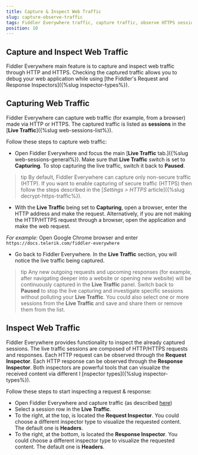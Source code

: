 ```yaml
---
title: Capture & Inspect Web Traffic
slug: capture-observe-traffic
tags: Fiddler Everywhere traffic, capture traffic, observe HTTPS sessions, inspect web traffic, inspect web sessions, live traffic
position: 10
---
```


## Capture and Inspect Web Traffic

Fiddler Everywhere main feature is to capture and inspect web traffic through HTTP and HTTPS. Checking the captured traffic allows you to debug your web application while using [the Fiddler's Request and Response Inspectors]({%slug inspector-types%}).

## Capturing Web Traffic

Fiddler Everywhere can capture web traffic (for example, from a browser) made via HTTP or HTTPS. The captured traffic is listed as __sessions__ in the [__Live Traffic__]({%slug web-sessions-list%}).

Follow these steps to capture web traffic:

- Open Fiddler Everywhere and focus the main [__Live Traffic__ tab.]({%slug web-sessions-general%}). Make sure that __Live Traffic__ switch is set to __Capturing__. To stop capturing the live traffic, switch it back to __Paused__.

>tip By default, Fiddler Everywhere can capture only non-secure traffic (HTTP). If you want to enable capturing of secure traffic (HTTPS) then follow the steps described in the [_Settings > HTTPS_ article]({%slug decrypt-https-traffic%}).

- With the __Live Traffic__ being set to __Capturing__, open a browser, enter the HTTP address and make the request. Alternatively, if you are not making the HTTP/HTTPS request through a browser, open the application and make the web request.

_For example:_ Open Google Chrome browser and enter `https://docs.telerik.com/fiddler-everywhere`

- Go back to Fiddler Everywhere. In the __Live Traffic__ section, you will notice the live traffic being captured.

>tip Any new outgoing requests and upcoming responses (for example, after navigating deeper into a website or opening new website) will be continuously captured in the __Live Traffic__ panel. Switch back to __Paused__ to stop the live capturing and investigate specific sessions without polluting your __Live Traffic__. You could also select one or more sessions from the __Live Traffic__ and save and share them or remove them from the list.

## Inspect Web Traffic

Fiddler Everywhere provides functionality to inspect the already captured sessions. The live traffic sessions are composed of HTTP/HTTPS requests and responses. Each HTTP request can be observed through the **Request Inspector**. Each HTTP response can be observed through the **Response Inspector**. Both inspectors are powerful tools that can visualize the received content via different I [nspector types]({%slug inspector-types%}).

Follow these steps to start inspecting a request & response:

- Open Fiddler Everywhere and capture traffic (as described [here](#capturing-web-traffic))
- Select a session row in the __Live Traffic__.
- To the right, at the top, is located the __Request Inspector__. You could choose a different inspector type to visualize the requested content. The default one is __Headers__.
- To the right, at the bottom, is located the __Response Inspector__. You could choose a different inspector type to visualize the requested content. The default one is __Headers__.